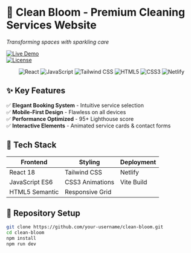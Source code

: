 # **🌸 Clean Bloom - Premium Cleaning Services Website**  
*Transforming spaces with sparkling care*  

[![Live Demo](https://img.shields.io/badge/🚀_Live_Demo-https://cleanbloom.netlify.app-2ea44f?style=flat)](https://flourishing-rabanadas-c54f49.netlify.app/)  
[![License](https://img.shields.io/badge/License-MIT-blue.svg)](https://opensource.org/licenses/MIT)  

<p align="center">
  <img src="https://img.shields.io/badge/React-20232A?style=for-the-badge&logo=react&logoColor=61DAFB" alt="React">
  <img src="https://img.shields.io/badge/JavaScript-F7DF1E?style=for-the-badge&logo=javascript&logoColor=black" alt="JavaScript">
  <img src="https://img.shields.io/badge/Tailwind_CSS-38B2AC?style=for-the-badge&logo=tailwind-css&logoColor=white" alt="Tailwind CSS">
  <img src="https://img.shields.io/badge/HTML5-E34F26?style=for-the-badge&logo=html5&logoColor=white" alt="HTML5">
  <img src="https://img.shields.io/badge/CSS3-1572B6?style=for-the-badge&logo=css3&logoColor=white" alt="CSS3">
  <img src="https://img.shields.io/badge/Netlify-00C7B7?style=for-the-badge&logo=netlify&logoColor=white" alt="Netlify">
</p>

## **✨ Key Features**  
✅ **Elegant Booking System** - Intuitive service selection  
✅ **Mobile-First Design** - Flawless on all devices  
✅ **Performance Optimized** - 95+ Lighthouse score  
✅ **Interactive Elements** - Animated service cards & contact forms  

## **🚀 Tech Stack**  
| Frontend       | Styling        | Deployment  |
|----------------|----------------|-------------|
| React 18       | Tailwind CSS   | Netlify     |
| JavaScript ES6 | CSS3 Animations| Vite Build  |
| HTML5 Semantic | Responsive Grid|             |

## **📂 Repository Setup**  
```bash
git clone https://github.com/your-username/clean-bloom.git
cd clean-bloom
npm install
npm run dev
